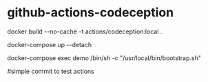 # github-actions-codeception

docker build --no-cache -t actions/codeception:local .

docker-compose up --detach

docker-compose exec demo /bin/sh -c "/usr/local/bin/bootstrap.sh"


#simple commit to test actions